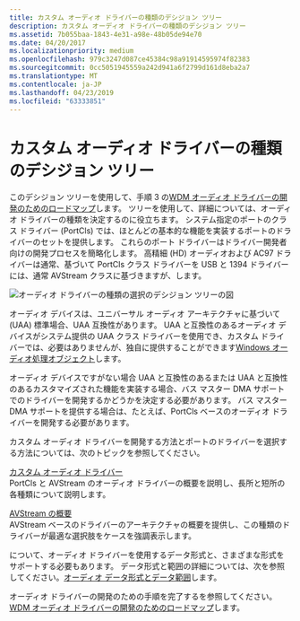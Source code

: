 ```yaml
---
title: カスタム オーディオ ドライバーの種類のデシジョン ツリー
description: カスタム オーディオ ドライバーの種類のデシジョン ツリー
ms.assetid: 7b055baa-1843-4e31-a98e-48b05de94e70
ms.date: 04/20/2017
ms.localizationpriority: medium
ms.openlocfilehash: 979c3247d087ce45384c98a91914595974f82383
ms.sourcegitcommit: 0cc5051945559a242d941a6f2799d161d8eba2a7
ms.translationtype: MT
ms.contentlocale: ja-JP
ms.lasthandoff: 04/23/2019
ms.locfileid: "63333851"
---
```

# <a name="custom-audio-driver-type-decision-tree"></a>カスタム オーディオ ドライバーの種類のデシジョン ツリー


このデシジョン ツリーを使用して、手順 3 の[WDM オーディオ ドライバーの開発のためのロードマップ](roadmap-for-developing-wdm-audio-drivers.md)します。 ツリーを使用して、詳細については、オーディオ ドライバーの種類を決定するのに役立ちます。 システム指定のポートのクラス ドライバー (PortCls) では、ほとんどの基本的な機能を実装するポートのドライバーのセットを提供します。 これらのポート ドライバーはドライバー開発者向けの開発プロセスを簡略化します。 高精細 (HD) オーディオおよび AC97 ドライバーは通常、基づいて PortCls クラス ドライバーを USB と 1394 ドライバーには、通常 AVStream クラスに基づきますが、します。

![オーディオ ドライバーの種類の選択のデシジョン ツリーの図](images/roadmap-uaacomp.png)

オーディオ デバイスは、ユニバーサル オーディオ アーキテクチャに基づいて (UAA) 標準場合、UAA 互換性があります。 UAA と互換性のあるオーディオ デバイスがシステム提供の UAA クラス ドライバーを使用でき、カスタム ドライバーでは、必要はありませんが、独自に提供することができます[Windows オーディオ処理オブジェクト](windows-audio-processing-objects.md)します。

オーディオ デバイスですがない場合 UAA と互換性のあるまたは UAA と互換性のあるカスタマイズされた機能を実装する場合、バス マスター DMA サポートでのドライバーを開発するかどうかを決定する必要があります。 バス マスター DMA サポートを提供する場合は、たとえば、PortCls ベースのオーディオ ドライバーを開発する必要があります。

カスタム オーディオ ドライバーを開発する方法とポートのドライバーを選択する方法については、次のトピックを参照してください。

<span id="Custom_Audio_Drivers"></span><span id="custom_audio_drivers"></span><span id="CUSTOM_AUDIO_DRIVERS"></span>[カスタム オーディオ ドライバー](custom-audio-drivers.md)  
PortCls と AVStream のオーディオ ドライバーの概要を説明し、長所と短所の各種類について説明します。

<span id="AVStream_Overview"></span><span id="avstream_overview"></span><span id="AVSTREAM_OVERVIEW"></span>[AVStream の概要](https://msdn.microsoft.com/library/windows/hardware/ff554240)  
AVStream ベースのドライバーのアーキテクチャの概要を提供し、この種類のドライバーが最適な選択肢をケースを強調表示します。

について、オーディオ ドライバーを使用するデータ形式と、さまざまな形式をサポートする必要もあります。 データ形式と範囲の詳細については、次を参照してください。[オーディオ データ形式とデータ範囲](audio-data-formats-and-data-ranges.md)します。

オーディオ ドライバーの開発のための手順を完了するを参照してください。 [WDM オーディオ ドライバーの開発のためのロードマップ](roadmap-for-developing-wdm-audio-drivers.md)します。

 

 




